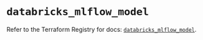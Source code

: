 # `databricks_mlflow_model`

Refer to the Terraform Registry for docs: [`databricks_mlflow_model`](https://registry.terraform.io/providers/databricks/databricks/1.51.0/docs/resources/mlflow_model).
